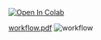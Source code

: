 
[![Open In Colab](https://colab.research.google.com/assets/colab-badge.svg)](https://github.com/ali7amie/Tianlai-M2-Internship-/blob/master/source_finder.ipynb
)


[workflow.pdf](https://github.com/ali7amie/Tianlai/files/7758051/workflow.pdf)
![workflow](https://user-images.githubusercontent.com/92475780/147008763-2c64b755-9326-4312-a7fc-062545cb7fb1.jpg)
